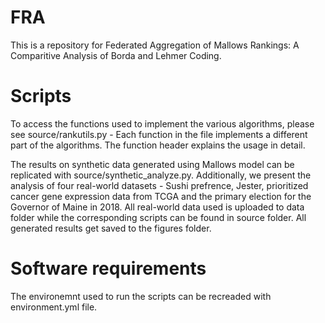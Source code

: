 # FRA
This is a repository for Federated Aggregation of Mallows Rankings: A Comparitive Analysis of Borda and Lehmer Coding.

# Scripts

To access the functions used to implement the various algorithms, please see source/rankutils.py - Each function in the file implements a different part of the algorithms. The function header explains the usage in detail.

The results on synthetic data generated using Mallows model can be replicated with source/synthetic_analyze.py. Additionally, we present the analysis of four real-world datasets - Sushi prefrence, Jester, prioritized cancer gene expression data from TCGA and the primary election for the Governor of Maine in 2018. All real-world data used is uploaded to data folder while the corresponding scripts can be found in source folder. All generated results get saved to the figures folder.

# Software requirements

The environemnt used to run the scripts can be recreaded with environment.yml file.
